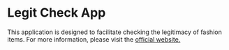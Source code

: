 # Legit Check App

This application is designed to facilitate checking the legitimacy of fashion items. For more information, please visit the [official website.](https://chdaniel.com/legit-check-app/)
